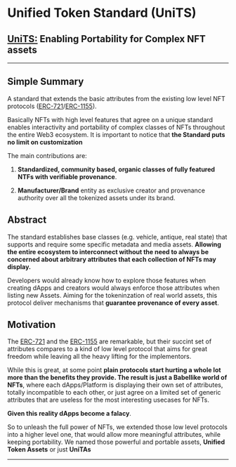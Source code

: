 # **Unified Token Standard (UniTS)**

## **[UniTS:](www.unifiedtokenstandard.com "https://unifiedtokenstandard.com")** Enabling Portability for Complex NFT assets

---

## Simple Summary

A standard that extends the basic attributes from the existing low level NFT protocols ([ERC-721](https://eips.ethereum.org/EIPS/eip-721)/[ERC-1155](https://eips.ethereum.org/EIPS/eip-1155)).

Basically NFTs with high level features that agree on a unique standard enables interactivity and portability of complex classes of NFTs throughout the entire Web3 ecosystem. It is important to notice that **the Standard puts no limit on customization**

The main contributions are:

1. **Standardized, community based, organic classes of fully featured NTFs with verifiable provenance**.

1. **Manufacturer/Brand** entity as exclusive creator and provenance authority over all the tokenized assets under its brand.

## Abstract

The standard establishes base classes (e.g. vehicle, antique, real state) that supports and require some specific metadata and media assets. **Allowing the entire ecosystem to interconnect without the need to always be concerned about arbitrary attributes that each collection of NFTs may display.**

Developers would already know how to explore those features when creating dApps and creators would always enforce those attributes when listing new Assets. Aiming for the tokeninzation of real world assets, this protocol deliver mechanisms that **guarantee provenance of every asset**.

## Motivation

The [ERC-721](https://eips.ethereum.org/EIPS/eip-721) and the [ERC-1155](https://eips.ethereum.org/EIPS/eip-1155) are remarkable, but their succint set of attributes compares to a kind of low level protocol that aims for great freedom while leaving all the heavy lifting for the implementors.

While this is great, at some point **plain protocols start hurting a whole lot more than the benefits they provide. The result is just a Babellike world of NFTs**, where each dApps/Platform is displaying their own set of attributes, totally incompatible to each other, or just agree on a limited set of generic attributes that are useless for the most interesting usecases for NFTs.

**Given this reality dApps become a falacy**.

So to unleash the full power of NFTs, we extended those low level protocols into a higher level one, that would allow more meaningful attributes, while keeping portability. We named those powerful and portable assets, **Unified Token Assets** or just **UniTAs**

---
